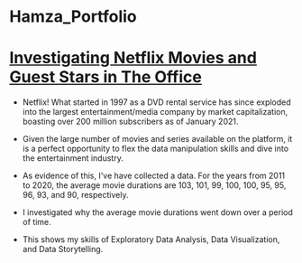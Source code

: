 # Hamza_Portfolio

# [Investigating Netflix Movies and Guest Stars in The Office](https://github.com/Hamza-Zaman/Hamza_Portfolio/blob/main/Investigating_Netflix_Movies_and_Guest_Stars_in_The_Office.ipynb)

- Netflix! What started in 1997 as a DVD rental service has since exploded into the largest entertainment/media company by market capitalization, boasting over 200 million subscribers as of January 2021.

- Given the large number of movies and series available on the platform, it is a perfect opportunity to flex the data manipulation skills and dive into the entertainment industry.

- As evidence of this, I've have collected a data. For the years from 2011 to 2020, the average movie durations are 103, 101, 99, 100, 100, 95, 95, 96, 93, and 90, respectively.

- I investigated why the average movie durations went down over a period of time.

- This shows my skills of Exploratory Data Analysis, Data Visualization, and Data Storytelling.

